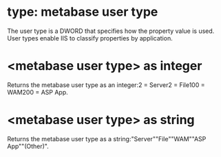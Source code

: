 # type: metabase user type

The user type is a DWORD that specifies how the property value is used. User types enable IIS to classify properties by application.

# &lt;metabase user type&gt; as integer

Returns the metabase user type as an integer:2 = Server2 = File100 = WAM200 = ASP App.

# &lt;metabase user type&gt; as string

Returns the metabase user type as a string:&quot;Server&quot;&quot;File&quot;&quot;WAM&quot;&quot;ASP App&quot;&quot;(Other)&quot;.
